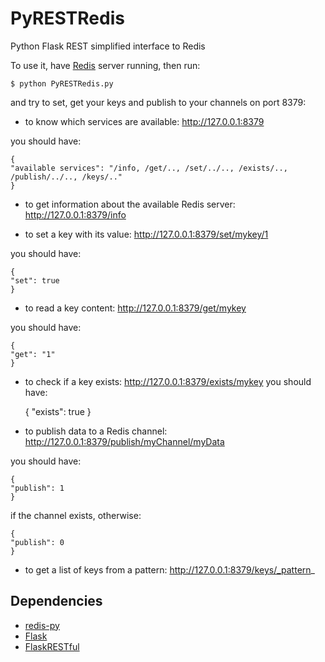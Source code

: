 PyRESTRedis
===========

Python Flask REST simplified interface to Redis

To use it, have [Redis](http://redis.io) server running, then run:

    $ python PyRESTRedis.py
    
and try to set, get your keys and publish to your channels on port 8379:

* to know which services are available: http://127.0.0.1:8379
    
you should have:

    {
    "available services": "/info, /get/.., /set/../.., /exists/.., /publish/../.., /keys/.."
    }

* to get information about the available Redis server: http://127.0.0.1:8379/info

* to set a key with its value: http://127.0.0.1:8379/set/mykey/1

you should have:

    {
    "set": true
    }
    
* to read a key content: http://127.0.0.1:8379/get/mykey

you should have:

    {
    "get": "1"
    }

* to check if a key exists: http://127.0.0.1:8379/exists/mykey
you should have:

    {
    "exists": true
    }

* to publish data to a Redis channel: http://127.0.0.1:8379/publish/myChannel/myData
   
you should have:

    {
    "publish": 1
    }

if the channel exists, otherwise:

    {
    "publish": 0
    }

* to get a list of keys from a pattern: http://127.0.0.1:8379/keys/_pattern_

## Dependencies
* [redis-py](http://github.com/andymccurdy/redis-py)
* [Flask](http://flask.pocoo.org)
* [FlaskRESTful](http://flask-restful.readthedocs.org)